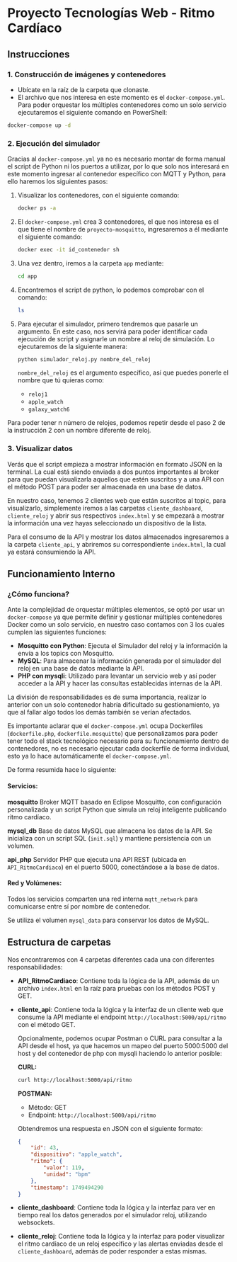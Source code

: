 # Proyecto Tecnologías Web - Ritmo Cardíaco

## Instrucciones

### 1. Construcción de imágenes y contenedores

- Ubícate en la raíz de la carpeta que clonaste.
- El archivo que nos interesa en este momento es el `docker-compose.yml`. Para poder orquestar los múltiples contenedores como un solo servicio ejecutaremos el siguiente comando en PowerShell:

```bash
docker-compose up -d
```

### 2. Ejecución del simulador

Gracias al `docker-compose.yml` ya no es necesario montar de forma manual el script de Python ni los puertos a utilizar, por lo que solo nos interesará en este momento ingresar al contenedor específico con MQTT y Python, para ello haremos los siguientes pasos:

1. Visualizar los contenedores, con el siguiente comando:
   ```bash
   docker ps -a
   ```

2. El `docker-compose.yml` crea 3 contenedores, el que nos interesa es el que tiene el nombre de `proyecto-mosquitto`, ingresaremos a él mediante el siguiente comando:
   ```bash
   docker exec -it id_contenedor sh
   ```

3. Una vez dentro, iremos a la carpeta `app` mediante:
   ```bash
   cd app
   ```

4. Encontremos el script de python, lo podemos comprobar con el comando:
   ```bash
   ls
   ```

5. Para ejecutar el simulador, primero tendremos que pasarle un argumento. En este caso, nos servirá para poder identificar cada ejecución de script y asignarle un nombre al reloj de simulación. Lo ejecutaremos de la siguiente manera:
   ```bash
   python simulador_reloj.py nombre_del_reloj
   ```

   `nombre_del_reloj` es el argumento específico, así que puedes ponerle el nombre que tú quieras como:
   - `reloj1`
   - `apple_watch`
   - `galaxy_watch6`

Para poder tener n número de relojes, podemos repetir desde el paso 2 de la instrucción 2 con un nombre diferente de reloj.

### 3. Visualizar datos

Verás que el script empieza a mostrar información en formato JSON en la terminal. La cual está siendo enviada a dos puntos importantes al broker para que puedan visualizarla aquellos que estén suscritos y a una API con el método POST para poder ser almacenada en una base de datos.

En nuestro caso, tenemos 2 clientes web que están suscritos al topic, para visualizarlo, simplemente iremos a las carpetas `cliente_dashboard`, `cliente_reloj` y abrir sus respectivos `index.html` y se empezará a mostrar la información una vez hayas seleccionado un dispositivo de la lista.

Para el consumo de la API y mostrar los datos almacenados ingresaremos a la carpeta `cliente_api`, y abriremos su correspondiente `index.html`, la cual ya estará consumiendo la API.

## Funcionamiento Interno

### ¿Cómo funciona?

Ante la complejidad de orquestar múltiples elementos, se optó por usar un `docker-compose` ya que permite definir y gestionar múltiples contenedores Docker como un solo servicio, en nuestro caso contamos con 3 los cuales cumplen las siguientes funciones:

- **Mosquitto con Python**: Ejecuta el Simulador del reloj y la información la envía a los topics con Mosquitto.
- **MySQL**: Para almacenar la información generada por el simulador del reloj en una base de datos mediante la API.
- **PHP con mysqli**: Utilizado para levantar un servicio web y así poder acceder a la API y hacer las consultas establecidas internas de la API.

La división de responsabilidades es de suma importancia, realizar lo anterior con un solo contenedor habría dificultado su gestionamiento, ya que al fallar algo todos los demás también se verían afectados.

Es importante aclarar que el `docker-compose.yml` ocupa Dockerfiles (`dockerfile.php`, `dockerfile.mosquitto`) que personalizamos para poder tener todo el stack tecnológico necesario para su funcionamiento dentro de contenedores, no es necesario ejecutar cada dockerfile de forma individual, esto ya lo hace automáticamente el `docker-compose.yml`.

De forma resumida hace lo siguiente:

#### Servicios:

**mosquitto**
Broker MQTT basado en Eclipse Mosquitto, con configuración personalizada y un script Python que simula un reloj inteligente publicando ritmo cardíaco.

**mysql_db**
Base de datos MySQL que almacena los datos de la API. Se inicializa con un script SQL (`init.sql`) y mantiene persistencia con un volumen.

**api_php**
Servidor PHP que ejecuta una API REST (ubicada en `API_RitmoCardiaco`) en el puerto 5000, conectándose a la base de datos.

#### Red y Volúmenes:

Todos los servicios comparten una red interna `mqtt_network` para comunicarse entre sí por nombre de contenedor.

Se utiliza el volumen `mysql_data` para conservar los datos de MySQL.

## Estructura de carpetas

Nos encontraremos con 4 carpetas diferentes cada una con diferentes responsabilidades:

- **API_RitmoCardiaco**: Contiene toda la lógica de la API, además de un archivo `index.html` en la raíz para pruebas con los métodos POST y GET.

- **cliente_api**: Contiene toda la lógica y la interfaz de un cliente web que consume la API mediante el endpoint `http://localhost:5000/api/ritmo` con el método GET.

  Opcionalmente, podemos ocupar Postman o CURL para consultar a la API desde el host, ya que hacemos un mapeo del puerto 5000:5000 del host y del contenedor de php con mysqli haciendo lo anterior posible:
  
  **CURL:**
  ```bash
  curl http://localhost:5000/api/ritmo
  ```
  
  **POSTMAN:**
  - Método: GET
  - Endpoint: `http://localhost:5000/api/ritmo`

  Obtendremos una respuesta en JSON con el siguiente formato:
  ```json
  {
      "id": 43,
      "dispositivo": "apple_watch",
      "ritmo": {
          "valor": 119,
          "unidad": "bpm"
      },
      "timestamp": 1749494290
  }
  ```

- **cliente_dashboard**: Contiene toda la lógica y la interfaz para ver en tiempo real los datos generados por el simulador reloj, utilizando websockets.

- **cliente_reloj**: Contiene toda la lógica y la interfaz para poder visualizar el ritmo cardíaco de un reloj específico y las alertas enviadas desde el `cliente_dashboard`, además de poder responder a estas mismas.